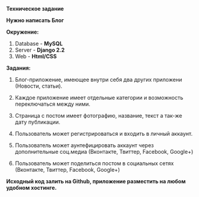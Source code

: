 **Техническое задание**

**Нужно написать Блог**

**Окружение:**

1. Database - **MySQL**
2. Server - **Django 2.2**
3. Web - **Html/CSS**

**Задания:**

1. Блог-приложение, имеющее внутри себя два других приложени (Новости, статьи).

2. Каждое приложение имеет отдельные категории и возможность переключаться между ними.

3. Страница с постом имеет фотографию, название, текст а так-же дату публикации.

4. Пользователь может регистрироваться и входить в личный аккаунт.

5. Пользователь может аунтефицировать аккаунт через дополнительные соц.медиа (Вконтакте, Твиттер, Facebook, Google+)

6. Пользователь может поделиться постом в социальных сетях (Вконтакте, Твиттер, Facebook, Google+)

**Исходный код залить на Github, приложение разместить на любом удобном хостинге.**
